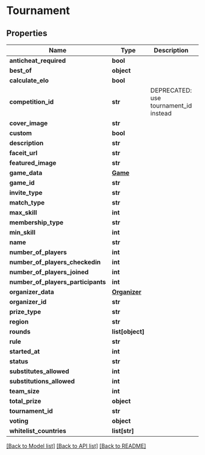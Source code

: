 # Tournament

## Properties
Name | Type | Description | Notes
------------ | ------------- | ------------- | -------------
**anticheat_required** | **bool** |  | [optional] 
**best_of** | **object** |  | [optional] 
**calculate_elo** | **bool** |  | [optional] 
**competition_id** | **str** | DEPRECATED: use tournament_id instead | [optional] 
**cover_image** | **str** |  | [optional] 
**custom** | **bool** |  | [optional] 
**description** | **str** |  | [optional] 
**faceit_url** | **str** |  | [optional] 
**featured_image** | **str** |  | [optional] 
**game_data** | [**Game**](Game.md) |  | [optional] 
**game_id** | **str** |  | [optional] 
**invite_type** | **str** |  | [optional] 
**match_type** | **str** |  | [optional] 
**max_skill** | **int** |  | [optional] 
**membership_type** | **str** |  | [optional] 
**min_skill** | **int** |  | [optional] 
**name** | **str** |  | [optional] 
**number_of_players** | **int** |  | [optional] 
**number_of_players_checkedin** | **int** |  | [optional] 
**number_of_players_joined** | **int** |  | [optional] 
**number_of_players_participants** | **int** |  | [optional] 
**organizer_data** | [**Organizer**](Organizer.md) |  | [optional] 
**organizer_id** | **str** |  | [optional] 
**prize_type** | **str** |  | [optional] 
**region** | **str** |  | [optional] 
**rounds** | **list[object]** |  | [optional] 
**rule** | **str** |  | [optional] 
**started_at** | **int** |  | [optional] 
**status** | **str** |  | [optional] 
**substitutes_allowed** | **int** |  | [optional] 
**substitutions_allowed** | **int** |  | [optional] 
**team_size** | **int** |  | [optional] 
**total_prize** | **object** |  | [optional] 
**tournament_id** | **str** |  | [optional] 
**voting** | **object** |  | [optional] 
**whitelist_countries** | **list[str]** |  | [optional] 

[[Back to Model list]](../README.md#documentation-for-models) [[Back to API list]](../README.md#documentation-for-api-endpoints) [[Back to README]](../README.md)


